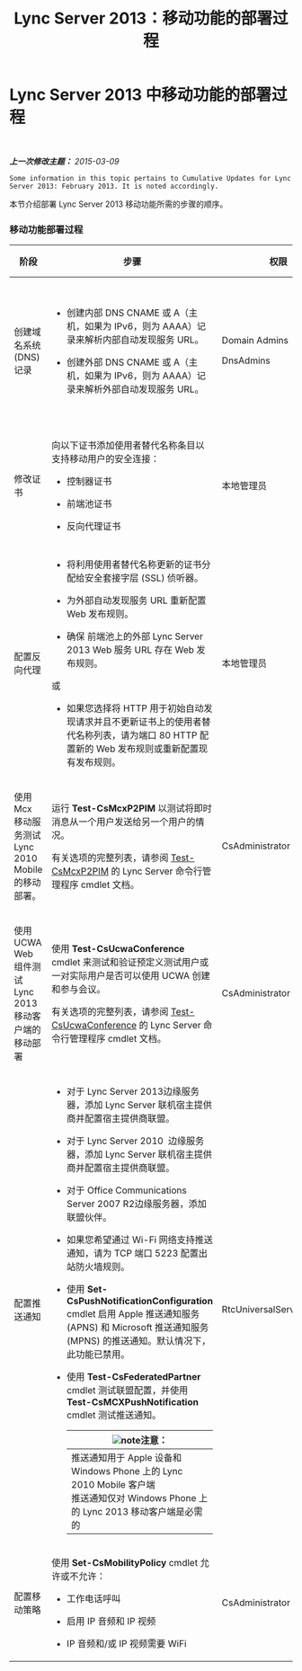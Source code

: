 ﻿---
title: Lync Server 2013：移动功能的部署过程
TOCTitle: 移动功能的部署过程
ms:assetid: 5a1cebda-c14b-4ff4-9c36-f7caa868160f
ms:mtpsurl: https://technet.microsoft.com/zh-cn/library/Hh690023(v=OCS.15)
ms:contentKeyID: 49312941
ms.date: 05/19/2016
mtps_version: v=OCS.15
ms.translationtype: HT
---

# Lync Server 2013 中移动功能的部署过程

 

_**上一次修改主题：** 2015-03-09_

    Some information in this topic pertains to Cumulative Updates for Lync Server 2013: February 2013. It is noted accordingly.

本节介绍部署 Lync Server 2013 移动功能所需的步骤的顺序。

### 移动功能部署过程

<table>
<colgroup>
<col style="width: 25%" />
<col style="width: 25%" />
<col style="width: 25%" />
<col style="width: 25%" />
</colgroup>
<thead>
<tr class="header">
<th>阶段</th>
<th>步骤</th>
<th>权限</th>
<th>部署文档</th>
</tr>
</thead>
<tbody>
<tr class="odd">
<td><p>创建域名系统 (DNS) 记录</p></td>
<td><ul>
<li><p>创建内部 DNS CNAME 或 A（主机，如果为 IPv6，则为 AAAA）记录来解析内部自动发现服务 URL。</p></li>
<li><p>创建外部 DNS CNAME 或 A（主机，如果为 IPv6，则为 AAAA）记录来解析外部自动发现服务 URL。</p></li>
</ul></td>
<td><p>Domain Admins</p>
<p>DnsAdmins</p></td>
<td><p><a href="lync-server-2013-creating-dns-records-for-the-autodiscover-service.md">在 Lync Server 2013 中为自动发现服务创建 DNS 记录</a></p></td>
</tr>
<tr class="even">
<td><p>修改证书</p></td>
<td><p>向以下证书添加使用者替代名称条目以支持移动用户的安全连接：</p>
<ul>
<li><p>控制器证书</p></li>
<li><p>前端池证书</p></li>
<li><p>反向代理证书</p></li>
</ul></td>
<td><p>本地管理员</p></td>
<td><p><a href="lync-server-2013-modifying-certificates-for-mobility.md">在 Lync Server 2013 中修改证书以实现移动功能</a></p></td>
</tr>
<tr class="odd">
<td><p>配置反向代理</p></td>
<td><ul>
<li><p>将利用使用者替代名称更新的证书分配给安全套接字层 (SSL) 侦听器。</p></li>
<li><p>为外部自动发现服务 URL 重新配置 Web 发布规则。</p></li>
<li><p>确保 前端池上的外部 Lync Server 2013 Web 服务 URL 存在 Web 发布规则。</p></li>
</ul>
<p>或</p>
<ul>
<li><p>如果您选择将 HTTP 用于初始自动发现请求并且不更新证书上的使用者替代名称列表，请为端口 80 HTTP 配置新的 Web 发布规则或重新配置现有发布规则。</p></li>
</ul></td>
<td><p>本地管理员</p></td>
<td><p><a href="lync-server-2013-configuring-the-reverse-proxy-for-mobility.md">在 Lync Server 2013 中配置反向代理以实现移动功能</a></p></td>
</tr>
<tr class="even">
<td><p>使用 Mcx 移动服务测试 Lync 2010 Mobile 的移动部署。</p></td>
<td><p>运行 <strong>Test-CsMcxP2PIM</strong> 以测试将即时消息从一个用户发送给另一个用户的情况。</p>
<p>有关选项的完整列表，请参阅 <a href="https://docs.microsoft.com/en-us/powershell/module/skype/Test-CsMcxP2PIM">Test-CsMcxP2PIM</a> 的 Lync Server 命令行管理程序 cmdlet 文档。</p></td>
<td><p>CsAdministrator</p></td>
<td><p><a href="lync-server-2013-verifying-your-mobility-deployment.md">在 Lync Server 2013 中验证您的移动功能部署</a></p></td>
</tr>
<tr class="odd">
<td><p>使用 UCWA Web 组件测试 Lync 2013 移动客户端的移动部署</p></td>
<td><p>使用 <strong>Test-CsUcwaConference</strong> cmdlet 来测试和验证预定义测试用户或一对实际用户是否可以使用 UCWA 创建和参与会议。</p>
<p>有关选项的完整列表，请参阅 <a href="https://docs.microsoft.com/en-us/powershell/module/skype/Test-CsUcwaConference">Test-CsUcwaConference</a> 的 Lync Server 命令行管理程序 cmdlet 文档。</p></td>
<td><p>CsAdministrator</p></td>
<td><p><a href="lync-server-2013-verifying-your-mobility-deployment.md">在 Lync Server 2013 中验证您的移动功能部署</a></p></td>
</tr>
<tr class="even">
<td><p>配置推送通知</p></td>
<td><ul>
<li><p>对于 Lync Server 2013边缘服务器，添加 Lync Server 联机宿主提供商并配置宿主提供商联盟。</p></li>
<li><p>对于 Lync Server 2010  边缘服务器，添加 Lync Server 联机宿主提供商并配置宿主提供商联盟。</p></li>
<li><p>对于 Office Communications Server 2007 R2边缘服务器，添加联盟伙伴。</p></li>
<li><p>如果您希望通过 Wi-Fi 网络支持推送通知，请为 TCP 端口 5223 配置出站防火墙规则。</p></li>
<li><p>使用 <strong>Set-CsPushNotificationConfiguration</strong> cmdlet 启用 Apple 推送通知服务 (APNS) 和 Microsoft 推送通知服务 (MPNS) 的推送通知。默认情况下，此功能已禁用。</p></li>
<li><p>使用 <strong>Test-CsFederatedPartner</strong> cmdlet 测试联盟配置，并使用 <strong>Test-CsMCXPushNotification</strong> cmdlet 测试推送通知。</p>
<div class="alert">
<table>
<thead>
<tr class="header">
<th><img src="images/Dn783119.note(OCS.15).gif" title="note" alt="note" />注意：</th>
</tr>
</thead>
<tbody>
<tr class="odd">
<td>推送通知用于 Apple 设备和 Windows Phone 上的 Lync 2010 Mobile 客户端<br />
推送通知仅对 Windows Phone 上的 Lync 2013 移动客户端是必需的</td>
</tr>
</tbody>
</table>

</div></li>
</ul></td>
<td><p>RtcUniversalServerAdmins</p></td>
<td><p><a href="lync-server-2013-configuring-for-push-notifications.md">在 Lync Server 2013 中配置推送通知</a></p></td>
</tr>
<tr class="odd">
<td><p>配置移动策略</p></td>
<td><p>使用 <strong>Set-CsMobilityPolicy</strong> cmdlet 允许或不允许：</p>
<ul>
<li><p>工作电话呼叫</p></li>
<li><p>启用 IP 音频和 IP 视频</p></li>
<li><p>IP 音频和/或 IP 视频需要 WiFi</p></li>
</ul></td>
<td><p>CsAdministrator</p></td>
<td><p><a href="lync-server-2013-configuring-mobility-policy.md">在 Lync Server 2013 中配置移动策略</a></p></td>
</tr>
</tbody>
</table>

